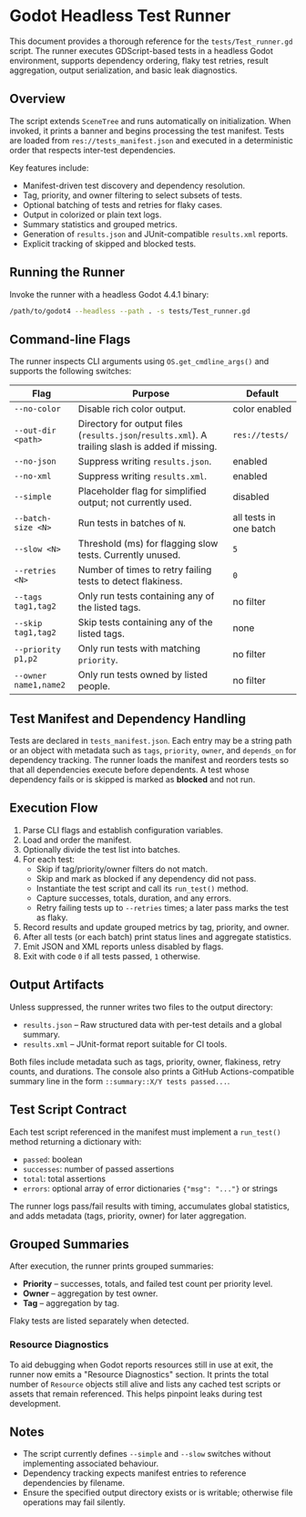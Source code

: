# Godot Headless Test Runner

This document provides a thorough reference for the `tests/Test_runner.gd` script. The runner executes GDScript-based tests in a headless Godot environment, supports dependency ordering, flaky test retries, result aggregation, output serialization, and basic leak diagnostics.

## Overview

The script extends `SceneTree` and runs automatically on initialization. When invoked, it prints a banner and begins processing the test manifest. Tests are loaded from `res://tests_manifest.json` and executed in a deterministic order that respects inter-test dependencies.

Key features include:

- Manifest-driven test discovery and dependency resolution.
- Tag, priority, and owner filtering to select subsets of tests.
- Optional batching of tests and retries for flaky cases.
- Output in colorized or plain text logs.
- Summary statistics and grouped metrics.
- Generation of `results.json` and JUnit-compatible `results.xml` reports.
- Explicit tracking of skipped and blocked tests.

## Running the Runner

Invoke the runner with a headless Godot 4.4.1 binary:

```bash
/path/to/godot4 --headless --path . -s tests/Test_runner.gd
```

## Command-line Flags

The runner inspects CLI arguments using `OS.get_cmdline_args()` and supports the following switches:

| Flag | Purpose | Default |
|------|---------|---------|
| `--no-color` | Disable rich color output. | color enabled |
| `--out-dir <path>` | Directory for output files (`results.json`/`results.xml`). A trailing slash is added if missing. | `res://tests/` |
| `--no-json` | Suppress writing `results.json`. | enabled |
| `--no-xml` | Suppress writing `results.xml`. | enabled |
| `--simple` | Placeholder flag for simplified output; not currently used. | disabled |
| `--batch-size <N>` | Run tests in batches of `N`. | all tests in one batch |
| `--slow <N>` | Threshold (ms) for flagging slow tests. Currently unused. | `5` |
| `--retries <N>` | Number of times to retry failing tests to detect flakiness. | `0` |
| `--tags tag1,tag2` | Only run tests containing any of the listed tags. | no filter |
| `--skip tag1,tag2` | Skip tests containing any of the listed tags. | none |
| `--priority p1,p2` | Only run tests with matching `priority`. | no filter |
| `--owner name1,name2` | Only run tests owned by listed people. | no filter |

## Test Manifest and Dependency Handling

Tests are declared in `tests_manifest.json`. Each entry may be a string path or an object with metadata such as `tags`, `priority`, `owner`, and `depends_on` for dependency tracking. The runner loads the manifest and reorders tests so that all dependencies execute before dependents. A test whose dependency fails or is skipped is marked as **blocked** and not run.

## Execution Flow

1. Parse CLI flags and establish configuration variables.
2. Load and order the manifest.
3. Optionally divide the test list into batches.
4. For each test:
   - Skip if tag/priority/owner filters do not match.
   - Skip and mark as blocked if any dependency did not pass.
   - Instantiate the test script and call its `run_test()` method.
   - Capture successes, totals, duration, and any errors.
   - Retry failing tests up to `--retries` times; a later pass marks the test as flaky.
5. Record results and update grouped metrics by tag, priority, and owner.
6. After all tests (or each batch) print status lines and aggregate statistics.
7. Emit JSON and XML reports unless disabled by flags.
8. Exit with code `0` if all tests passed, `1` otherwise.

## Output Artifacts

Unless suppressed, the runner writes two files to the output directory:

- `results.json` – Raw structured data with per-test details and a global summary.
- `results.xml` – JUnit-format report suitable for CI tools.

Both files include metadata such as tags, priority, owner, flakiness, retry counts, and durations. The console also prints a GitHub Actions-compatible summary line in the form `::summary::X/Y tests passed...`.

## Test Script Contract

Each test script referenced in the manifest must implement a `run_test()` method returning a dictionary with:

- `passed`: boolean
- `successes`: number of passed assertions
- `total`: total assertions
- `errors`: optional array of error dictionaries `{"msg": "..."}` or strings

The runner logs pass/fail results with timing, accumulates global statistics, and adds metadata (tags, priority, owner) for later aggregation.

## Grouped Summaries

After execution, the runner prints grouped summaries:

- **Priority** – successes, totals, and failed test count per priority level.
- **Owner** – aggregation by test owner.
- **Tag** – aggregation by tag.

Flaky tests are listed separately when detected.

### Resource Diagnostics

To aid debugging when Godot reports resources still in use at exit, the runner now emits a "Resource Diagnostics" section. It prints the total number of `Resource` objects still alive and lists any cached test scripts or assets that remain referenced. This helps pinpoint leaks during test development.

## Notes

- The script currently defines `--simple` and `--slow` switches without implementing associated behaviour.
- Dependency tracking expects manifest entries to reference dependencies by filename.
- Ensure the specified output directory exists or is writable; otherwise file operations may fail silently.


